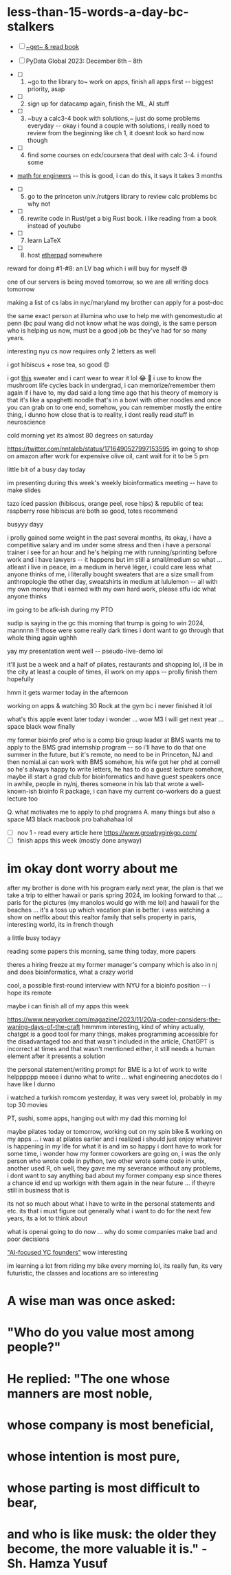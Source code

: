 # less-than-15-words-a-day-bc-stalkers

- [ ] [~get~ & read book](https://www.amazon.com/Dear-Founder-Letters-Manages-Business/dp/1250195640/)

- [ ] PyData Global 2023: December 6th – 8th

- [ ] 1. ~go to the library to~ work on apps, finish all apps first -- biggest priority, asap

- [ ] 2. sign up for datacamp again, finish the ML, AI stuff

- [ ] 3. ~buy a calc3-4 book with solutions,~ just do some problems everyday -- okay i found a couple with solutions, i really need to review from the beginning like ch 1, it doesnt look so hard now though

- [ ] 4. find some courses on edx/coursera that deal with calc 3-4. i found some
* [math for engineers](https://www.coursera.org/specializations/mathematics-engineers) -- this is good, i can do this, it says it takes 3 months

- [ ] 5. go to the princeton univ./rutgers library to review calc problems bc why not

- [ ] 6. rewrite code in Rust/get a big Rust book. i like reading from a book instead of youtube

- [ ] 7. learn LaTeX

- [ ] 8. host [etherpad](https://etherpad.org/) somewhere

reward for doing #1-#8: an LV bag which i will buy for myself 😅

one of our servers is being moved tomorrow, so we are all writing docs tomorrow

making a list of cs labs in nyc/maryland my brother can apply for a post-doc

the same exact person at illumina who use to help me with genomestudio at penn (bc paul wang did not know what he was doing), is the same person who is helping us now, must be a good job bc they've had for so many years.

interesting nyu cs now requires only 2 letters as well

i got hibiscus + rose tea, so good 😍

i got [this](https://www.farmrio.com/products/bright-blue-mushroom-sketch-knit-sweater) sweater and i cant wear to wear it lol :joy: :mushroom: i use to know the mushroom life cycles back in undergrad, i can memorize/remember them again if i have to, my dad said a long time ago that his theory of memory is that it's like a spaghetti noodle that's in a bowl with other noodles and once you can grab on to one end, somehow, you can remember mostly the entire thing, i dunno how close that is to reality, i dont really read stuff in neuroscience

cold morning yet its almost 80 degrees on saturday

https://twitter.com/nntaleb/status/1716490527997153595 im going to shop on amazon after work for expensive olive oil, cant wait for it to be 5 pm

little bit of a busy day today

im presenting during this week's weekly bioinformatics meeting -- have to make slides

tazo iced passion (hibiscus, orange peel, rose hips) & republic of tea: raspberry rose hibiscus are both so good, totes recommend

busyyy dayy

i prolly gained some weight in the past several months, its okay, i have a competitive salary and im under some stress and then i have a personal trainer i see for an hour and he's helping me with running/sprinting before work and i have lawyers -- it happens but im still a small/medium so what ... atleast i live in peace, im a medium in hervé léger, i could care less what anyone thinks of me, i literally bought sweaters that are a size small from anthropologie the other day, sweatshirts in medium at lululemon -- all with my own money that i earned with my own hard work, please stfu idc what anyone thinks

im going to be afk-ish during my PTO

sudip is saying in the gc this morning that trump is going to win 2024, mannnnn ‼️ those were some really dark times i dont want to go through that whole thing again ughhh

yay my presentation went well -- pseudo-live-demo lol

it'll just be a week and a half of pilates, restaurants and shopping lol, ill be in the city at least a couple of times, ill work on my apps -- prolly finish them hopefully

hmm it gets warmer today in the afternoon

working on apps & watching 30 Rock at the gym bc i never finished it lol

what's this apple event later today i wonder ... wow M3 I will get next year ... space black wow finally

my former bioinfo prof who is a comp bio group leader at BMS wants me to apply to the BMS grad internship program -- so i'll have to do that one summer in the future, but it's remote, no need to be in Princeton, NJ and then nomial.ai can work with BMS somehow, his wife got her phd at cornell so he's always happy to write letters, he has to do a guest lecture somehow, maybe ill start a grad club for bioinformatics and have guest speakers once in awhile, people in ny/nj, theres someone in his lab that wrote a well-known-ish bioinfo R package, i can have my current co-workers do a guest lecture too

Q. what motivates me to apply to phd programs
A. many things but also a space M3 black macbook pro bahahahaa lol

- [ ] nov 1 - read every article here https://www.growbyginkgo.com/ 
- [ ] finish apps this week (mostly done anyway)

<!-- reading papers & working on apps today

apps and sushi, i want to finish these two apps ~today~ ~tomorrow~ soon (i just have to think about something) (I'm almost done) so i can work on other schools later/tomorrow

I tried kibbeh the other day, I dunno if I can ever make it looks tough to get the shape right. ohh [here](https://feelgoodfoodie.net/recipe/baked-kibbeh/) she baked it, maybe i'll make this for thanksgiving

# [And I'll wait for you, as if I'm waiting for the storm to stop](https://www.youtube.com/watch?v=2jogmnbvy0U)

# [You're a thousand times mine and I am thousand times yours, as if the earth’s reserved for you and I](https://www.youtube.com/watch?v=13982XZKxE8)

i got a new spin bike, its the competitor to the peloton and i think its better, setting that up today, got some new books to read including a new deep learning book. [this will move with me ... i think??](https://www.nordictrack.com/exercise-bikes/s22i-studio-bike) i just want to listen to my audiobooks/podcasts in the morning, im prolly not going to go along with their classes i dunno, looks fun like its pretty immersive, something fun to do before work every day. this bike is great, im so happy with it

i will submit my apps in time, it's a lot of work to bring down the word count but i'll finish it in time -- i have a sticky note to remind me all of the app deadlines next to my pillow and thats my level of dedication lol, i'll finish it, PTO was not the best time to do it

<!-- once i ~get~ earn an acceptance, i will quit my job and live off my savings/study until the semester starts, and i cant wait to do that -->

<!--
back from the city, very sleepy

rose face mask and then sleep!

workout on new bike then catch up on work emails before work, then theres an afternoon meeting on taking over a huge sequencing project from someone going on vacation, i wonder who they will give it to bc everyone else is already so busy; its great i dont have to commute to the gym in the morning bc of my new bike

i helped my coworker by fixing a python/pandas bug, one of the scripts i migrated was retired while i was on vacation ohhhh well, one of my SOPs (standard operating protocol not statement of purpose) was accepted and another was rejected bc i need to be more specific to where the data is located

sooo tired 😴 

i have books i have to read but i want more lol, i saw some new ones

im trying this hibiscus tea hot rather than cold, its okay, a little different, i prefer cold though. i got [these](https://www.manoloblahnik.com/us/scolto-25229.html) i have added them to my collection, cant wait for spring/summer

the spin class on my bike this morning was biking through an island, i maybe want to go to these places one day haha

they should have one for nyc: "Your bike has come to a full stop because you were hit with a passenger door and that's it"

~we all have to watch 12 1-hr lectures with quizzes on biomedical techniques and stuff before winter break starts again, that's 12 hrs of lectures~

i knew it was going to happen soon and it actually happened, i get a severance package :) just have to find something else, im glad i have a lot of savings, Alhamdulillah

i have a lot of deep learning books that i have to go through anyway, dont worry about me, im fine, its just ughhh, we are in a recession and that's just ughhh too

i applied to some places today! its going to be okay afterall, let's see what happens

there were other layoffs going on in other teams thoughout the summer including SEs, it got us eventually, oh well

this severance contract/form/NDA says i cant talk about the severance package hmmmm

i knew it was going to happen but i was hoping it would be next year instead ughhhhh i think i also just want a break too but im just applying for now

i want to work at the ny genome center but they're not really hiring ughh and the commute to the city will be tough, i think its hybrid, id take an uber on the days id have to be in the city, i think that's like $70 each way

went to PT for an hour, had panera for lunch, watching 30 rock, thinking of some blog posts ill make this week about stuff i learned at work, going to try and finish one app by tomorrow hopefully

i dont want to talk about it too much bc it relates to what i want to do with nomial.ai, but i didnt work for a bioinformatics company, i worked for a biotech/sample storage company that had a bioinformatics team and our clients have their own bioinformatics team that did the analysis so its not a great business to have our bioinformatics team do the analysis for our clients if they can do it themselves. i was laid-off not because of performance, that was made clear to me, its still surprising bc our team was so small anyway, it is what it is. im okay, moving on to the next chapter of work and hopefully it'll also be remote. i learned alot though, i taught my teammates a lot too. working on apps and trying to finish them this month. it was a great job though, Alhamdulillah, now i'll be able to go to pilates during the weekdays ... my personal trainer said hes going to look out for me during the week now lol

was i really being challenged at work? tbh eventually i was not, eventually it was boring

-->

# im okay dont worry about me

after my brother is done with his program early next year, the plan is that we take a trip to either hawaii or paris spring 2024, im looking forward to that ... paris for the pictures (my manolos would go with me lol) and hawaii for the beaches ... it's a toss up which vacation plan is better. i was watching a show on netflix about this realtor family that sells property in paris, interesting world, its in french though

a little busy todayy

reading some papers this morning, same thing today, more papers

theres a hiring freeze at my former manager's company which is also in nj and does bioinformatics, what a crazy world

cool, a possible first-round interview with NYU for a bioinfo position -- i hope its remote

maybe i can finish all of my apps this week

https://www.newyorker.com/magazine/2023/11/20/a-coder-considers-the-waning-days-of-the-craft  hmmmm interesting, kind of whiny actually, chatgpt is a good tool for many things,
makes programming accessible for the disadvantaged too and that wasn't included in the article, ChatGPT is incorrect at times and that wasn't mentioned either, it still needs a human element after it presents a solution

the personal statement/writing prompt for BME is a lot of work to write helpppppp meeee i dunno what to write ... what engineering anecdotes do I have like I dunno

i watched a turkish romcom yesterday, it was very sweet lol, probably in my top 30 movies

PT, sushi, some apps, hanging out with my dad this morning lol

maybe pilates today or tomorrow, working out on my spin bike & working on my apps ... i was at pilates earlier and i realized i should just enjoy whatever is happening in my life for what it is and im so happy i dont have to work for some time, i wonder how my former coworkers are going on, i was the only person who wrote code in python, two other wrote some code in unix, another used R, oh well, they gave me my severance without any problems, i dont want to say anything bad about my former company esp since theres a chance id end up workign with them again in the near future ... if theyre still in business that is

its not so much about what i have to write in the personal statements and etc. its that i must figure out generally what i want to do for the next few years, its a lot to think about

what is openai going to do now ... why do some companies make bad and poor decisions

["AI-focused YC founders"](https://twitter.com/ycombinator/status/1727021237271245155) wow interesting

im learning a lot from riding my bike every morning lol, its really fun, its very futuristic, the classes and locations are so interesting

# A wise man was once asked:
# "Who do you value most among people?"
# He replied: "The one whose manners are most noble,
# whose company is most beneficial,
# whose intention is most pure,
# whose parting is most difficult to bear,
# and who is like musk: the older they become, the more valuable it is." - Sh. Hamza Yusuf
